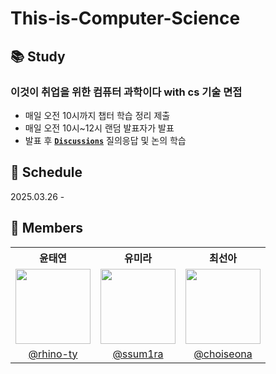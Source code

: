 # This-is-Computer-Science

## 📚 Study

### 이것이 취업을 위한 컴퓨터 과학이다 with cs 기술 면접

- 매일 오전 10시까지 챕터 학습 정리 제출
- 매일 오전 10시~12시 랜덤 발표자가 발표
- 발표 후 [**`Discussions`**](https://github.com/Webebeb-Workers/This-is-Computer-Science/discussions) 질의응답 및 논의 학습

## 📅 Schedule

2025.03.26 -

## 🌻 Members

<table>
  <tr>
<!--     <th>곽수정</th> -->
    <th>윤태연</th>
    <th>유미라</th>
    <th>최선아</th>
  </tr>
  <tr>
<!--     <td><img src="https://github.com/user-attachments/assets/51fab285-bd79-420e-8626-c0ed8ee495e4" width="120" height="120"></td> -->
    <td><img src="https://github.com/user-attachments/assets/7859d594-9d43-439a-a035-af040d1b368b" width="120" height="120"></td>
    <td><img src="https://github.com/user-attachments/assets/c1abc9ca-780d-4677-825b-c18eed526fa1" width="120" height="120"></td>
    <td><img src="https://github.com/user-attachments/assets/b435b634-f676-407a-8fba-18c9bc1ace40" width="120" height="120"></td>
  </tr>
  <tr align="center">
<!--     <td><a href="https://github.com/kwaksj329">@kwaksj329</a></td> -->
    <td><a href="https://github.com/rhino-ty">@rhino-ty</a></td>
    <td><a href="https://github.com/sweetyr928">@ssum1ra</a></td>
    <td><a href="https://github.com/choiseona">@choiseona</a></td>
  </tr>
</table>
